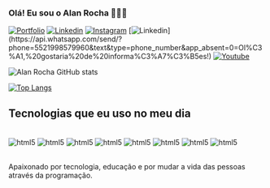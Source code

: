 ### Olá! Eu sou o Alan Rocha 🙋🏻‍♂️

[![Portfolio](https://img.shields.io/website?label=alanrocha.vercel.app&style=for-the-badge&url=https://https://alanrocha.vercel.app/)](https://alanrocha.vercel.app/)
[![Linkedin](https://img.shields.io/badge/LinkedIn-0077B5?style=for-the-badge&logo=linkedin&logoColor=white&url=https://www.linkedin.com/in/alan-rocha-080255245/)](https://www.linkedin.com/in/alan-rocha-080255245/)
[![Instagram](https://img.shields.io/badge/Instagram-E4405F?style=for-the-badge&logo=instagram&logoColor=white&url=https://www.instagram.com/alanr0ck/)](https://www.instagram.com/alanr0ck/)
[![Linkedin](https://img.shields.io/badge/WhatsApp-25D366?style=for-the-badge&logo=whatsapp&logoColor=white&url=https://api.whatsapp.com/send/?phone=5521998579960&text&type=phone_number&app_absent=0=Ol%C3%A1,%20gostaria%20de%20informa%C3%A7%C3%B5es!)](https://api.whatsapp.com/send/?phone=5521998579960&text&type=phone_number&app_absent=0=Ol%C3%A1,%20gostaria%20de%20informa%C3%A7%C3%B5es!)
[![Youtube](https://img.shields.io/badge/YouTube-FF0000?style=for-the-badge&logo=youtube&logoColor=white&url=https://www.youtube.com/channel/UCzvex13BuZ9_TnDxaFYKiTQ)](https://www.youtube.com/channel/UCzvex13BuZ9_TnDxaFYKiTQ)

![Alan Rocha GitHub stats](https://github-readme-stats.vercel.app/api?username=alanrochagomes&show_icons=true&theme=radical)

[![Top Langs](https://github-readme-stats.vercel.app/api/top-langs/?username=alanrochagomes)](https://github.com/alanrochagomes/github-readme-stats)

## Tecnologias que eu uso no meu dia

<div style="display: inline_block"><br/>
   <img align="center" alt="html5" src="https://img.shields.io/badge/HTML5-E34F26?style=for-the-badge&logo=html5&logoColor=white" />
   <img align="center" alt="html5" src="https://img.shields.io/badge/CSS3-1572B6?style=for-the-badge&logo=css3&logoColor=white" />
   <img align="center" alt="html5" src="https://img.shields.io/badge/JavaScript-323330?style=for-the-badge&logo=javascript&logoColor=F7DF1E" />
   <img align="center" alt="html5" src="https://img.shields.io/badge/Figma-F24E1E?style=for-the-badge&logo=figma&logoColor=white" />
   <img align="center" alt="html5" src="https://img.shields.io/badge/MySQL-00000F?style=for-the-badge&logo=mysql&logoColor=white" />
   <img align="center" alt="html5" src="https://img.shields.io/badge/Python-3776AB?style=for-the-badge&logo=python&logoColor=white" />
   <img align="center" alt="html5" src="https://img.shields.io/badge/Bootstrap-563D7C?style=for-the-badge&logo=bootstrap&logoColor=white" />
   <img align="center" alt="html5" src="https://img.shields.io/badge/Vercel-000000?style=for-the-badge&logo=vercel&logoColor=white" />
</div><br/>

Apaixonado por tecnologia, educação e por mudar a vida das pessoas através da programação.
